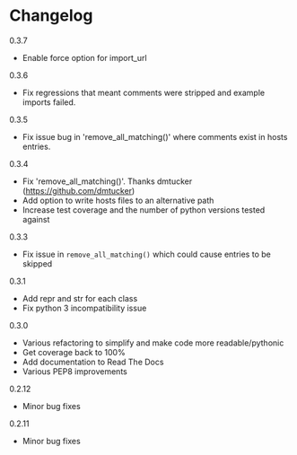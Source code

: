 Changelog
=========

0.3.7

- Enable force option for import_url

0.3.6

- Fix regressions that meant comments were stripped and example imports failed.

0.3.5

- Fix issue bug in 'remove_all_matching()' where comments exist in hosts entries.

0.3.4

- Fix 'remove_all_matching()'. Thanks dmtucker (https://github.com/dmtucker)
- Add option to write hosts files to an alternative path
- Increase test coverage and the number of python versions tested against

0.3.3

- Fix issue in `remove_all_matching()` which could cause entries to be skipped

0.3.1

- Add repr and str for each class
- Fix python 3 incompatibility issue

0.3.0

- Various refactoring to simplify and make code more readable/pythonic
- Get coverage back to 100%
- Add documentation to Read The Docs
- Various PEP8 improvements

0.2.12

- Minor bug fixes

0.2.11

- Minor bug fixes
